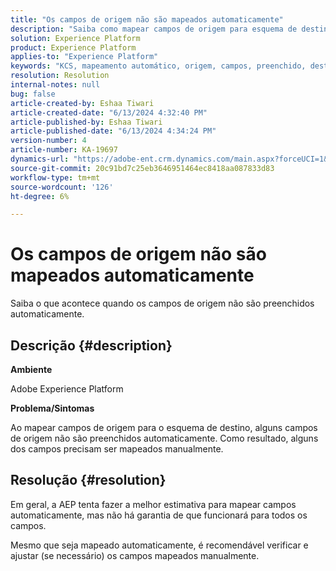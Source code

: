 ```yaml
---
title: "Os campos de origem não são mapeados automaticamente"
description: "Saiba como mapear campos de origem para esquema de destino ao mapear campos de origem para esquema de destino."
solution: Experience Platform
product: Experience Platform
applies-to: "Experience Platform"
keywords: "KCS, mapeamento automático, origem, campos, preenchido, destino, esquema, AEP, manual"
resolution: Resolution
internal-notes: null
bug: false
article-created-by: Eshaa Tiwari
article-created-date: "6/13/2024 4:32:40 PM"
article-published-by: Eshaa Tiwari
article-published-date: "6/13/2024 4:34:24 PM"
version-number: 4
article-number: KA-19697
dynamics-url: "https://adobe-ent.crm.dynamics.com/main.aspx?forceUCI=1&pagetype=entityrecord&etn=knowledgearticle&id=daa8878c-a229-ef11-840a-6045bd029b18"
source-git-commit: 20c91bd7c25eb3646951464ec8418aa087833d83
workflow-type: tm+mt
source-wordcount: '126'
ht-degree: 6%

---
```


# Os campos de origem não são mapeados automaticamente


Saiba o que acontece quando os campos de origem não são preenchidos automaticamente.

## Descrição {#description}


<b>Ambiente</b>

Adobe Experience Platform

<b>Problema/Sintomas</b>

Ao mapear campos de origem para o esquema de destino, alguns campos de origem não são preenchidos automaticamente. Como resultado, alguns dos campos precisam ser mapeados manualmente.


## Resolução {#resolution}


Em geral, a AEP tenta fazer a melhor estimativa para mapear campos automaticamente, mas não há garantia de que funcionará para todos os campos.

Mesmo que seja mapeado automaticamente, é recomendável verificar e ajustar (se necessário) os campos mapeados manualmente.
